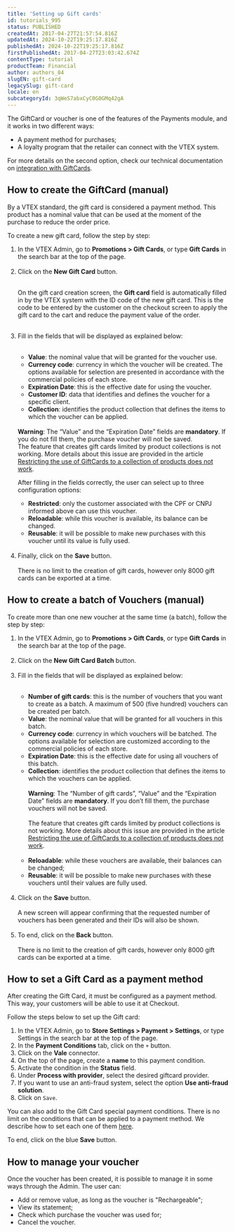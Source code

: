 ```yaml
---
title: 'Setting up Gift cards'
id: tutorials_995
status: PUBLISHED
createdAt: 2017-04-27T21:57:54.816Z
updatedAt: 2024-10-22T19:25:17.816Z
publishedAt: 2024-10-22T19:25:17.816Z
firstPublishedAt: 2017-04-27T23:03:42.674Z
contentType: tutorial
productTeam: Financial
author: authors_84
slugEN: gift-card
legacySlug: gift-card
locale: en
subcategoryId: 3qWeS7abxCyC0G0GMq42gA
---
```


The GiftCard or voucher is one of the features of the Payments module, and it works in two different ways:

- A payment method for purchases;
- A loyalty program that the retailer can connect with the VTEX system.

For more details on the second option, check our technical documentation on [integration with GiftCards](https://help.vtex.com/en/tutorial/how-to-integrate-with-a-gift-card--tutorials_450 "integration with Gift Card").

## How to create the GiftCard (manual)

By a VTEX standard, the gift card is considered a payment method. This product has a nominal value that can be used at the moment of the purchase to reduce the order price.

To create a new gift card, follow the step by step:
<ol>
  <li>In the VTEX Admin, go to <b>Promotions > Gift Cards</b>, or type <b>Gift Cards</b> in the search bar at the top of the page.</li>  
  <br>
  <li>Click on the <b>New Gift Card</b> button.</li> 
  <br>
  <div class = "alert alert-info">
  <p>On the gift card creation screen, the <b>Gift card</b> field is automatically filled in by the VTEX system with the ID code of the new gift card. This is the code to be entered by the customer on the checkout screen to apply the gift card to the cart and reduce the payment value of the order.</p>
</div>
<br>
  <li>Fill in the fields that will be displayed as explained below:</li>
  <br>
<ul>  
  <li><b>Value</b>: the nominal value that will be granted for the voucher use.</li>
  <li><b>Currency code</b>: currency in which the voucher will be created. The options available for selection are presented in accordance with the commercial policies of each store.</li>
  <li><b>Expiration Date</b>: this is the effective date for using the voucher.</li>
  <li><b>Customer ID</b>: data that identifies and defines the voucher for a specific client.</li>
  <li><b>Collection</b>: identifies the product collection that defines the items to which the voucher can be applied.</li>
</ul><br>

<div class="alert alert-warning">
<strong>Warning</strong>: The “Value” and the “Expiration Date” fields are <strong>mandatory</strong>. If you do not fill them, the purchase voucher will not be saved.
</div>

<div class="alert alert-danger">
The feature that creates gift cards limited by product collections is not working. More details about this issue are provided in the article <a href="https://help.vtex.com/en/known-issues/restricting-the-use-of-giftcards-to-a-collection-of-products-does-not-work--7kdbZUdscJLo1sGY6bo1jp" target="_blank">Restricting the use of GiftCards to a collection of products does not work</a>.
</div>

After filling in the fields correctly, the user can select up to three configuration options:
<ul>
  <li><b>Restricted</b>: only the customer associated with the CPF or CNPJ informed above can use this voucher.</li>
  <li><b>Reloadable</b>: while this voucher is available, its balance can be changed.</li>
  <li><b>Reusable</b>: it will be possible to make new purchases with this voucher until its value is fully used.</li>
</ul>
<br>
  <li>Finally, click on the <b>Save</b> button.</li>
<br>
<div class="alert alert-info">
There is no limit to the creation of gift cards, however only 8000 gift cards can be exported at a time.
</div>

</ol>  

## How to create a batch of Vouchers (manual)

To create more than one new voucher at the same time (a batch), follow the step by step:
<ol>
  <li>In the VTEX Admin, go to <b>Promotions > Gift Cards</b>, or type <b>Gift Cards</b> in the search bar at the top of the page.</li>  
  <br>
  <li>Click on the <b>New Gift Card Batch</b> button.</li> 
  <br>
  <li>Fill in the fields that will be displayed as explained below:</li>  
<br>
<ul>
  <li><b>Number of gift cards</b>: this is the number of vouchers that you want to create as a batch. A maximum of 500 (five hundred) vouchers can be created per batch.</li>
  <li><b>Value</b>: the nominal value that will be granted for all vouchers in this batch.</li>
  <li><b>Currency code</b>: currency in which vouchers will be batched. The options available for selection are customized according to the commercial policies of each store.</li>
  <li><b>Expiration Date</b>: this is the effective date for using all vouchers of this batch.</li>
  <li><b>Collection</b>: identifies the product collection that defines the items to which the vouchers can be applied.</li>
<br>
<div class="alert alert-warning">
<strong>Warning</strong>: The “Number of gift cards”, “Value” and the “Expiration Date” fields are <strong>mandatory</strong>. If you don’t fill them, the purchase vouchers will not be saved.</div>
<br>
<div class="alert alert-danger">
The feature that creates gift cards limited by product collections is not working. More details about this issue are provided in the article <a href="https://help.vtex.com/en/known-issues/restricting-the-use-of-giftcards-to-a-collection-of-products-does-not-work--7kdbZUdscJLo1sGY6bo1jp" target="_blank">Restricting the use of GiftCards to a collection of products does not work</a>.
</div>
<br>
  <li><b>Reloadable</b>: while these vouchers are available, their balances can be changed;</li>
  <li><b>Reusable</b>: it will be possible to make new purchases with these vouchers until their values are fully used.</li>
</ul><br>  
  <li>Click on the <b>Save</b> button.</li>
<br>
A new screen will appear confirming that the requested number of vouchers has been generated and their IDs will also be shown.<br> 
<br>
  <li>To end, click on the <b>Back</b> button.</li>
<br>
<div class="alert alert-info">
There is no limit to the creation of gift cards, however only 8000 gift cards can be exported at a time.
</div>
</ol>

## How to set a Gift Card as a payment method

After creating the Gift Card, it must be configured as a payment method. This way, your customers will be able to use it at Checkout.

Follow the steps below to set up the Gift card:

1. In the VTEX Admin, go to __Store Settings > Payment > Settings__, or type Settings in the search bar at the top of the page.
2. In the __Payment Conditions__ tab, click on the `+` button.
3. Click on the __Vale__ connector.
4. On the top of the page, create a __name__ to this payment condition.
5. Activate the condition in the __Status__ field.
6. Under __Process with provider__, select the desired giftcard provider.
7. If you want to use an anti-fraud system, select the option __Use anti-fraud solution__.
8. Click on `Save`.

You can also add to the Gift Card special payment conditions. There is no limit on the conditions that can be applied to a payment method. We describe how to set each one of them [here](https://help.vtex.com/en/tutorial/condicoes-especiais--tutorials_456?locale=pt "here"). 

To end, click on the blue __Save__ button.

## How to manage your voucher

Once the voucher has been created, it is possible to manage it in some ways through the Admin. The user can:

- Add or remove value, as long as the voucher is "Rechargeable";
- View its statement;
- Check which purchase the voucher was used for;
- Cancel the voucher.

